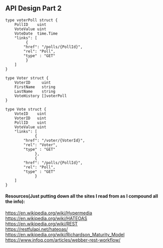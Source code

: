 ## API Design Part 2
```
type voterPoll struct {
	PollID    uint
	VoteValue uint
	VoteDate  time.Time
	"links": [
	     {
		"href": "/polls/{PollId}",
		"rel": "Poll",
		"type" : "GET"
	     }
	]
}

type Voter struct {
	VoterID     uint
	FirstName   string
	LastName    string
	VoteHistory []voterPoll
}
```

```
type Vote struct {
	VoteID    uint
	VoterID   uint
	PollID    uint
	VoteValue uint
	"links": [
             {
		"href": "/voter/{VoterId}",
		"rel": "Voter",
		"type" : "GET"
             },
             {
		"href": "/polls/{PollId}",
		"rel": "Poll",
		"type" : "GET"
             }
    ]
}
```




#### Resources(Just putting down all the sites I read from as I compound all the info):
https://en.wikipedia.org/wiki/Hypermedia <br />
https://en.wikipedia.org/wiki/HATEOAS <br />
https://en.wikipedia.org/wiki/REST <br />
https://restfulapi.net/hateoas/ <br />
https://en.wikipedia.org/wiki/Richardson_Maturity_Model <br />
https://www.infoq.com/articles/webber-rest-workflow/ <br />
